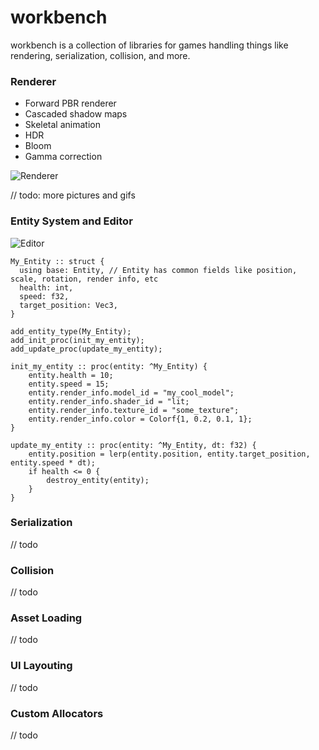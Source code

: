 # workbench

workbench is a collection of libraries for games handling things like rendering, serialization, collision, and more.

### Renderer

* Forward PBR renderer
* Cascaded shadow maps
* Skeletal animation
* HDR
* Bloom
* Gamma correction

![Renderer](https://i.imgur.com/BAEvzkQ.png)

// todo: more pictures and gifs

### Entity System and Editor

![Editor](https://i.imgur.com/tSwY37S.png)

```odin
My_Entity :: struct {
  using base: Entity, // Entity has common fields like position, scale, rotation, render info, etc
  health: int,
  speed: f32,
  target_position: Vec3,
}

add_entity_type(My_Entity);
add_init_proc(init_my_entity);
add_update_proc(update_my_entity);

init_my_entity :: proc(entity: ^My_Entity) {
    entity.health = 10;
    entity.speed = 15;
    entity.render_info.model_id = "my_cool_model";
    entity.render_info.shader_id = "lit;
    entity.render_info.texture_id = "some_texture";
    entity.render_info.color = Colorf{1, 0.2, 0.1, 1};
}

update_my_entity :: proc(entity: ^My_Entity, dt: f32) {
    entity.position = lerp(entity.position, entity.target_position, entity.speed * dt);
    if health <= 0 {
        destroy_entity(entity);
    }
}
```

### Serialization

// todo

### Collision

// todo

### Asset Loading

// todo

### UI Layouting

// todo

### Custom Allocators

// todo
